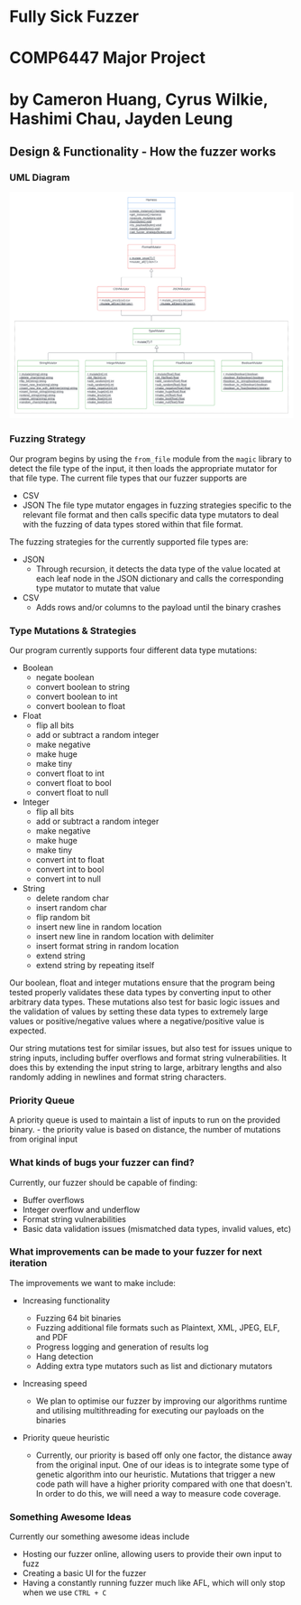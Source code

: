 # Fully Sick Fuzzer
# COMP6447 Major Project
# by Cameron Huang, Cyrus Wilkie, Hashimi Chau, Jayden Leung

## Design & Functionality - How the fuzzer works
### UML Diagram
![UML Diagram of our solution](/UML.png)

### Fuzzing Strategy
Our program begins by using the `from_file` module from the `magic` library to detect the file type of the input, it then loads the appropriate mutator for that file type. The current file types that our fuzzer supports are
- CSV
- JSON
The file type mutator engages in fuzzing strategies specific to the relevant file format and then calls specific data type mutators to deal with the fuzzing of data types stored within that file format.

The fuzzing strategies for the currently supported file types are:
- JSON
    - Through recursion, it detects the data type of the value located at each leaf node in the JSON dictionary and calls the corresponding type mutator to mutate that value
- CSV
    - Adds rows and/or columns to the payload until the binary crashes

### Type Mutations & Strategies
Our program currently supports four different data type mutations:
- Boolean
    - negate boolean
    - convert boolean to string
    - convert boolean to int
    - convert boolean to float
- Float
    - flip all bits
    - add or subtract a random integer
    - make negative
    - make huge
    - make tiny
    - convert float to int
    - convert float to bool
    - convert float to null
- Integer
    - flip all bits
    - add or subtract a random integer
    - make negative
    - make huge
    - make tiny
    - convert int to float
    - convert int to bool
    - convert int to null
- String
    - delete random char
    - insert random char
    - flip random bit
    - insert new line in random location
    - insert new line in random location with delimiter
    - insert format string in random location
    - extend string
    - extend string by repeating itself

Our boolean, float and integer mutations ensure that the program being tested properly validates these data types by converting input to other arbitrary data types. These mutations also test for basic logic issues and the validation of values by setting these data types to extremely large values or positive/negative values where a negative/positive value is expected.

Our string mutations test for similar issues, but also test for issues unique to string inputs, including buffer overflows and format string vulnerabilities. It does this by extending the input string to large, arbitrary lengths and also randomly adding in newlines and format string characters.

### Priority Queue
A priority queue is used to maintain a list of inputs to run on the provided binary. - the priority value is based on distance, the number of mutations from original input

### What kinds of bugs your fuzzer can find?
Currently, our fuzzer should be capable of finding:
- Buffer overflows
- Integer overflow and underflow
- Format string vulnerabilities
- Basic data validation issues (mismatched data types, invalid values, etc)

### What improvements can be made to your fuzzer for next iteration
The improvements we want to make include:
- Increasing functionality 
    - Fuzzing 64 bit binaries
    - Fuzzing additional file formats such as Plaintext, XML, JPEG, ELF, and PDF
    - Progress logging and generation of results log
    - Hang detection
    - Adding extra type mutators such as list and dictionary mutators

- Increasing speed
    -  We plan to optimise our fuzzer by improving our algorithms runtime and utilising multithreading for executing our payloads on the binaries

- Priority queue heuristic
    - Currently, our priority is based off only one factor, the distance away from the original input. One of our ideas is to integrate some type of genetic algorithm into our heuristic. Mutations that trigger a new code path will have a higher priority compared with one that doesn't. In order to do this, we will need a way to measure code coverage.

### Something Awesome Ideas
Currently our something awesome ideas include
- Hosting our fuzzer online, allowing users to provide their own input to fuzz
- Creating a basic UI for the fuzzer
- Having a constantly running fuzzer much like AFL, which will only stop when we use `CTRL + C` 